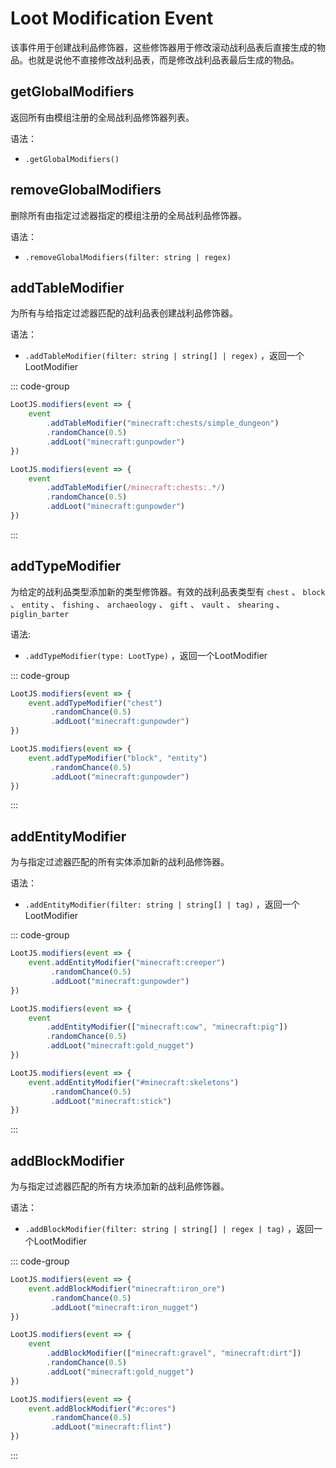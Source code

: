 # Loot Modification Event

该事件用于创建战利品修饰器，这些修饰器用于修改滚动战利品表后直接生成的物品。也就是说他不直接修改战利品表，而是修改战利品表最后生成的物品。

## getGlobalModifiers

返回所有由模组注册的全局战利品修饰器列表。

语法：

- `.getGlobalModifiers()`

## removeGlobalModifiers

删除所有由指定过滤器指定的模组注册的全局战利品修饰器。

语法：

- `.removeGlobalModifiers(filter: string | regex)`

## addTableModifier

为所有与给指定过滤器匹配的战利品表创建战利品修饰器。

语法：

- `.addTableModifier(filter: string | string[] | regex)` ，返回一个LootModifier

::: code-group

```js [使用过滤器]
LootJS.modifiers(event => {
    event
        .addTableModifier("minecraft:chests/simple_dungeon")
        .randomChance(0.5)
        .addLoot("minecraft:gunpowder")
})
```

```js [支持正则表达式]
LootJS.modifiers(event => {
    event
        .addTableModifier(/minecraft:chests:.*/)
        .randomChance(0.5)
        .addLoot("minecraft:gunpowder")
})
```

:::

## addTypeModifier

为给定的战利品类型添加新的类型修饰器。有效的战利品表类型有 `chest` 、 `block` 、 `entity` 、 `fishing` 、 `archaeology` 、 `gift` 、 `vault` 、 `shearing` 、 `piglin_barter`

语法:

- `.addTypeModifier(type: LootType)` ，返回一个LootModifier

::: code-group

```js [支持添加一个]
LootJS.modifiers(event => {
    event.addTypeModifier("chest")
         .randomChance(0.5)
         .addLoot("minecraft:gunpowder")
})
```

```js [也支持添加多个]
LootJS.modifiers(event => {
    event.addTypeModifier("block", "entity")
         .randomChance(0.5)
         .addLoot("minecraft:gunpowder")
})
```

:::

## addEntityModifier

为与指定过滤器匹配的所有实体添加新的战利品修饰器。

语法：

- `.addEntityModifier(filter: string | string[] | tag)` ，返回一个LootModifier

::: code-group

```js [支持直接使用过滤器]
LootJS.modifiers(event => {
    event.addEntityModifier("minecraft:creeper")
         .randomChance(0.5)
         .addLoot("minecraft:gunpowder")
})
```

```js [也支持使用过滤器数组]
LootJS.modifiers(event => {
    event
        .addEntityModifier(["minecraft:cow", "minecraft:pig"])
        .randomChance(0.5)
        .addLoot("minecraft:gold_nugget")
})
```

```js [也支持使用标签过滤器]
LootJS.modifiers(event => {
    event.addEntityModifier("#minecraft:skeletons")
         .randomChance(0.5)
         .addLoot("minecraft:stick")
})
```

:::

## addBlockModifier

为与指定过滤器匹配的所有方块添加新的战利品修饰器。

语法：

- `.addBlockModifier(filter: string | string[] | regex | tag)` ，返回一个LootModifier

::: code-group

```js [支持直接使用过滤器]
LootJS.modifiers(event => {
    event.addBlockModifier("minecraft:iron_ore")
         .randomChance(0.5)
         .addLoot("minecraft:iron_nugget")
})
```

```js [也支持使用过滤器数组]
LootJS.modifiers(event => {
    event
        .addBlockModifier(["minecraft:gravel", "minecraft:dirt"])
        .randomChance(0.5)
        .addLoot("minecraft:gold_nugget")
})
```

```js [也支持使用标签]
LootJS.modifiers(event => {
    event.addBlockModifier("#c:ores")
         .randomChance(0.5)
         .addLoot("minecraft:flint")
})
```

:::
